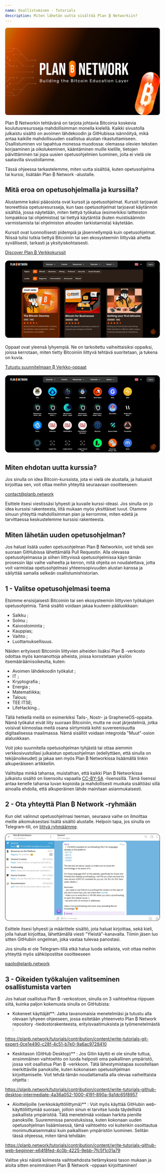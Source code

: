 ```yaml
---
name: Osallistuminen - Tutorials
description: Miten lähetän uutta sisältöä Plan ₿ Networkiin?
---
```

![cover](assets/cover.webp)

Plan ₿ Networkin tehtävänä on tarjota johtavia Bitcoinia koskevia koulutusresursseja mahdollisimman monella kielellä. Kaikki sivustolla julkaistu sisältö on avoimen lähdekoodin ja GitHubissa isännöityä, mikä antaa kaikille mahdollisuuden osallistua alustan rikastuttamiseen. Osallistuminen voi tapahtua monessa muodossa: olemassa olevien tekstien korjaaminen ja oikolukeminen, kääntäminen muille kielille, tietojen päivittäminen tai jopa uusien opetusohjelmien luominen, joita ei vielä ole saatavilla sivustollamme.

Tässä ohjeessa tarkastelemme, miten uutta sisältöä, kuten opetusohjelma tai kurssi, lisätään Plan ₿ Network -alustalle.

## Mitä eroa on opetusohjelmalla ja kurssilla?

Alustamme kaksi pääosiota ovat kurssit ja opetusohjelmat. Kurssit tarjoavat teoreettisia opetusresursseja, kun taas opetusohjelmat tarjoavat käytännön sisältöä, jossa näytetään, miten tiettyä työkalua (esimerkiksi laitteiston lompakkoa tai ohjelmistoa) tai tiettyä käytäntöä (kuten muistisäännön varmistamista tai ohjelmiston aitouden tarkistamista) käytetään.

Kurssit ovat luonnollisesti pidempiä ja jäsennellympiä kuin opetusohjelmat. Niissä tulisi tutkia tiettyä Bitcoiniin tai sen ekosysteemiin liittyvää aihetta syvällisesti, tarkasti ja yksityiskohtaisesti.

[Discover Plan ₿ Verkkokurssit](https://planb.network/courses)

![TUTO](assets/fr/37.webp)

Oppaat ovat yleensä lyhyempiä. Ne on tarkoitettu vaiheittaisiksi oppaiksi, joissa kerrotaan, miten tietty Bitcoiniin liittyvä tehtävä suoritetaan, ja tukena on kuvia.

[Tutustu suunnitelmaan ₿ Verkko-oppaat](https://planb.network/tutorials)

![TUTO](assets/fr/38.webp)

## Miten ehdotan uutta kurssia?

Jos sinulla on idea Bitcoin-kurssista, jota ei vielä ole alustalla, ja haluaisit kirjoittaa sen, voit ottaa meihin yhteyttä seuraavaan osoitteeseen:

contact@planb.network

Esittele itsesi viestissäsi lyhyesti ja kuvaile kurssi-ideasi. Jos sinulla on jo idea kurssisi rakenteesta, liitä mukaan myös yksittäiset luvut. Otamme sinuun yhteyttä mahdollisimman pian ja kerromme, miten edetä ja tarvittaessa keskustelemme kurssisi rakenteesta.

## Miten lähetän uuden opetusohjelman?

Jos haluat lisätä uuden opetusohjelman Plan ₿ Networkiin, voit tehdä sen suoraan GitHubissa lähettämällä Pull Requestin. Alla olevassa opetusohjelmassa ja siihen liittyvissä opetusohjelmissa käyn tämän prosessin läpi vaihe vaiheelta ja kerron, mitä ohjeita on noudatettava, jotta voit varmistaa opetusohjelmasi yhteensopivuuden alustan kanssa ja säilyttää samalla selkeän osallistumishistorian.

## 1 - Valitse opetusohjelmasi teema

Etsimme ensisijaisesti Bitcoiniin tai sen ekosysteemiin liittyvien työkalujen opetusohjelmia. Tämä sisältö voidaan jakaa kuuteen pääluokkaan:


- Salkku ;
- Solmu ;
- Kaivostoiminta ;
- Kauppias;
- Vaihto ;
- Luottamuksellisuus.

Näiden erityisesti Bitcoiniin liittyvien aiheiden lisäksi Plan ₿ -verkosto odottaa myös kannanottoja aiheista, joissa korostetaan yksilön itsemääräämisoikeutta, kuten:


- Avoimen lähdekoodin työkalut ;
- IT ;
- Kryptografia ;
- Energia ;
- Matematiikka;
- Talous;
- TEE ITSE;
- LifeHacking...

Tällä hetkellä meillä on esimerkiksi Tails-, Nostr- ja GrapheneOS-oppaita. Nämä työkalut eivät liity suoraan Bitcoiniin, mutta ne ovat järjestelmiä, jotka voisivat kiinnostaa meitä osana siirtymistä kohti suvereenisuutta digitaalisessa maailmassa. Nämä sisällöt voidaan integroida "Muut"-osion alaluokkaan.

Voit joko suunnitella opetusohjelman tyhjästä tai ottaa aiemmin verkkosivustollasi julkaistun opetusohjelman (edellyttäen, että sinulla on tekijänoikeudet) ja jakaa sen myös Plan ₿ Networkissa lisäämällä linkin alkuperäiseen artikkeliin.

Valitsitpa minkä tahansa, muistathan, että kaikki Plan ₿ Networkissa julkaistu sisältö on lisensoitu vapaalla [CC-BY-SA](https://creativecommons.org/licenses/by-sa/4.0/) -lisenssillä. Tämä lisenssi antaa kenelle tahansa luvan kopioida ja mahdollisesti muokata sisältöäsi sillä ainoalla ehdolla, että alkuperäinen lähde mainitaan asianmukaisesti.

## 2 - Ota yhteyttä Plan ₿ Network -ryhmään

Kun olet valinnut opetusohjelmasi teeman, seuraava vaihe on ilmoittaa meille aikomuksestasi lisätä sisältö alustalle. Helpoin tapa, jos sinulla on Telegram-tili, on [liittyä ryhmäämme](https://t.me/PlanBNetwork_ContentBuilder).

![TUTO](assets/fr/39.webp)

Esittele itsesi lyhyesti ja määrittele sisältö, jota haluat kirjoittaa, sekä kieli, jolla haluat kirjoittaa, lähettämällä viesti "Yleistä"-kanavalla. Tiimin jäsen luo sitten GitHubiin ongelman, joka vastaa tulevaa panostasi.

Jos sinulla ei ole Telegram-tiliä etkä halua luoda sellaista, voit ottaa meihin yhteyttä myös sähköpostitse osoitteeseen

paolo@planb.network

## 3 - Oikeiden työkalujen valitseminen osallistumista varten

Jos haluat osallistua Plan ₿ -verkostoon, sinulla on 3 vaihtoehtoa riippuen siitä, kuinka paljon kokemusta sinulla on GitHubista:


- Kokeneet käyttäjät**: Jatka tavanomaisia menetelmiäsi ja tutustu alla olevaan lyhyeen ohjeeseen, jossa esitetään yhteenveto Plan ₿ Network repository -tiedostorakenteesta, erityisvaatimuksista ja työmenetelmästä :

https://planb.network/tutorials/contribution/content/write-tutorials-git-expert-0ce1e490-c28f-4c51-b7e0-9a6ac9728410

- Keskitason (GitHub Desktop)** : Jos Gitin käyttö ei ole sinulle tuttua, ensimmäinen vaihtoehto on luoda helposti oma paikallinen ympäristö, jossa voit osallistua Plan ₿ -verkkoon. Tätä lähestymistapaa suositellaan merkittäville panoksille, kuten kokonaisen opetusohjelman kirjoittamiselle. Voit tehdä tämän noudattamalla alla olevaa vaiheittaista ohjetta :

https://planb.network/tutorials/contribution/content/write-tutorials-github-desktop-intermediate-4a36a052-1000-4191-890a-9a1dc65f8957

- Aloittelijoille (verkkokäyttöliittymä)** : Voit myös käyttää GitHubin web-käyttöliittymää suoraan, jolloin sinun ei tarvitse luoda täydellistä paikallista ympäristöä. Tätä menetelmää voidaan harkita pienille panoksille. Suuremmissa panostuksissa, kuten kokonaan uuden opetusohjelman lisäämisessä, tämä vaihtoehto voi kuitenkin osoittautua monimutkaisemmaksi kuin paikallisen ympäristön luominen. Selitän tässä ohjeessa, miten tämä tehdään:

https://planb.network/tutorials/contribution/content/write-tutorials-github-web-beginner-e64f8fed-4c0b-4225-9ebb-7fc5f1c01a79

Valitse yksi näistä kolmesta vaihtoehdosta tietämyksesi tason mukaan ja aloita sitten ensimmäisen Plan ₿ Network -oppaan kirjoittaminen!